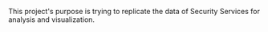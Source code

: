 This project's purpose is trying to replicate the data of Security Services for analysis and visualization.
